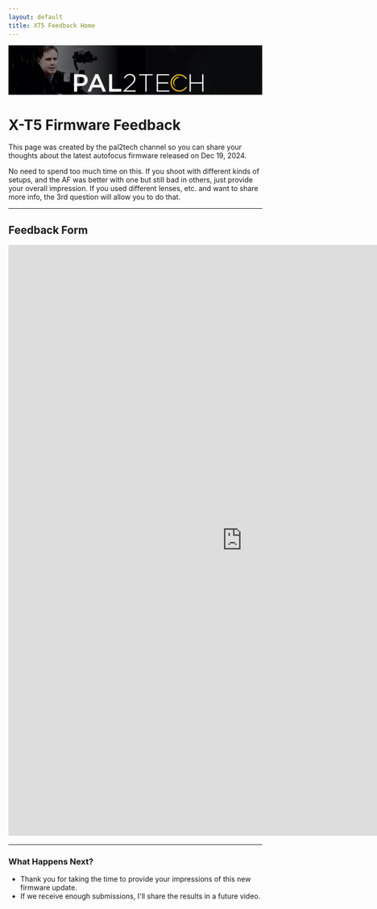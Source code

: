 ```yaml
---
layout: default
title: XT5 Feedback Home
---
```


![XT5 Feedback Hero Banner](assets/images/hero-image.jpg)

# X-T5 Firmware Feedback

This page was created by the pal2tech channel so you can share your thoughts about the latest autofocus firmware released on Dec 19, 2024. 

No need to spend too much time on this. If you shoot with different kinds of setups, and the AF was better with one but still bad in others, just provide your overall impression. If you used different lenses, etc. and want to share more info, the 3rd question will allow you to do that.

---

## Feedback Form
<iframe src="https://docs.google.com/forms/d/e/1FAIpQLSdSVpBFjMKk0cAvZYjY1qp9QLceGb5eeUEfRVpR4NpUWKtZDA/viewform?embedded=true" width="928" height="1172" frameborder="0" marginheight="0" marginwidth="0">Loading…</iframe>


---

### What Happens Next?

- Thank you for taking the time to provide your impressions of this new firmware update.
- If we receive enough submissions, I'll share the results in a future video.
